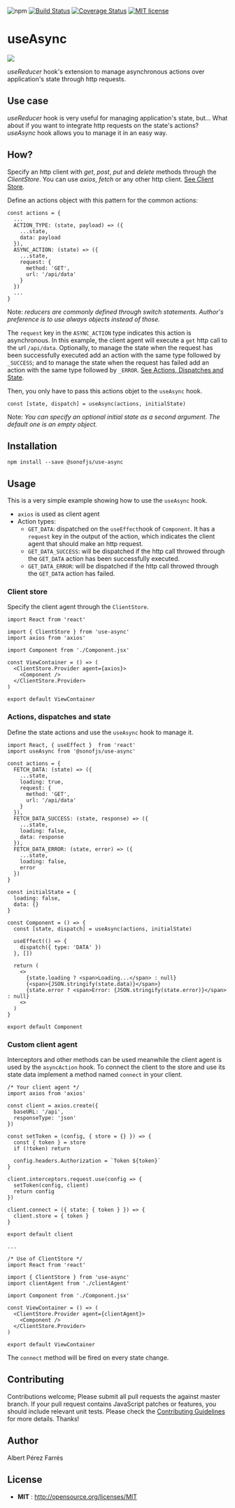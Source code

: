 ![npm](https://img.shields.io/npm/v/@sonofjs/use-async.svg) [![Build Status](https://travis-ci.org/sonofjavascript/use-async.svg?branch=master)](https://travis-ci.org/sonofjavascript/use-async) [![Coverage Status](https://coveralls.io/repos/github/sonofjavascript/use-async/badge.svg)](https://coveralls.io/github/sonofjavascript/use-async) [![MIT license](http://img.shields.io/badge/license-MIT-blue.svg)](http://opensource.org/licenses/MIT)

# useAsync
<img src='https://onix-systems.com/uploads/eYdjjAuPgNzIPbGGJtMORLRQ9kYyQeKo.jpg' />

*useReducer* hook's extension to manage asynchronous actions over application's state through http requests.

## Use case
*useReducer* hook is very useful for managing application's state, but... What about if you want to integrate http requests on the state's actions? *useAsync* hook allows you to manage it in an easy way.

## How?
Specify an http client with *get*, *post*, *put* and *delete* methods through the *ClientStore*. You can use *axios*, *fetch* or any other http client. [See Client Store](#client-store).

Define an actions object with this pattern for the common actions:
```
const actions = {
  ...
  ACTION_TYPE: (state, payload) => ({
    ...state,
    data: payload
  }),
  ASYNC_ACTION: (state) => ({
    ...state,
    request: {
      method: 'GET',
      url: '/api/data'
    }
  })
  ...
}
```
Note: *reducers are commonly defined through switch statements. Author's preference is to use always objects instead of those.*


The `request` key in the `ASYNC_ACTION` type indicates this action is asynchronous. In this example, the client agent will execute a `get` http call to the url `/api/data`. Optionally, to manage the state when the request has been successfully executed add an action with the same type followed by `_SUCCESS`; and to manage the state when the request has failed add an action with the same type followed by `_ERROR`. [See Actions, Dispatches and State](#actions-dispatches-and-state).

Then, you only have to pass this actions objet to the `useAsync` hook. 

```
const [state, dispatch] = useAsync(actions, initialState)
```

Note: *You can specify an optional initial state as a second argument. The default one is an empty object.*

## Installation
```
npm install --save @sonofjs/use-async
```

## Usage
This is a very simple example showing how to use the `useAsync` hook.
* `axios` is used as client agent
* Action types:
    *  `GET_DATA`: dispatched on the `useEffect`hook of `Component`. It has a `request` key in the output of the action, which indicates the client agent that should make an http request.
    *  `GET_DATA_SUCCESS`: will be dispatched if the http call throwed through the `GET_DATA` action has been successfully executed.
    *  `GET_DATA_ERROR`: will be dispatched if the http call throwed through the `GET_DATA` action has failed.

### Client store
Specify the client agent through the `ClientStore`.

```
import React from 'react'

import { ClientStore } from 'use-async'
import axios from 'axios'

import Component from './Component.jsx'

const ViewContainer = () => (
  <ClientStore.Provider agent={axios}>
    <Component />
  </ClientStore.Provider>
)

export default ViewContainer
```

### Actions, dispatches and state
Define the state actions and use the `useAsync` hook to manage it.

```
import React, { useEffect }  from 'react'
import useAsync from '@sonofjs/use-async'

const actions = {
  FETCH_DATA: (state) => ({
    ...state,
    loading: true,
    request: {
      method: 'GET',
      url: '/api/data'
    }
  }),
  FETCH_DATA_SUCCESS: (state, response) => ({
    ...state,
    loading: false,
    data: response
  }),
  FETCH_DATA_ERROR: (state, error) => ({
    ...state,
    loading: false,
    error
  })
}

const initialState = {
  loading: false,
  data: {}
}

const Component = () => {
  const [state, dispatch] = useAsync(actions, initialState)
    
  useEffect(() => {
    dispatch({ type: 'DATA' })
  }, [])
    
  return (
    <>
      {state.loading ? <span>Loading...</span> : null}
      {<span>{JSON.stringify(state.data)}</span>}
      {state.error ? <span>Error: {JSON.stringify(state.error)}</span> : null}
    <>
  )
}

export default Component
```

### Custom client agent
Interceptors and other methods can be used meanwhile the client agent is used by the `asyncAction` hook. To connect the client to the store and use its state data implement a method named `connect` in your client.

```
/* Your client agent */
import axios from 'axios'

const client = axios.create({
  baseURL: '/api',
  responseType: 'json'
})

const setToken = (config, { store = {} }) => {
  const { token } = store
  if (!token) return

  config.headers.Authorization = `Token ${token}`
}

client.interceptors.request.use(config => {
  setToken(config, client)
  return config
})

client.connect = ({ state: { token } }) => {
  client.store = { token }
}

export default client

...

/* Use of ClientStore */
import React from 'react'

import { ClientStore } from 'use-async'
import clientAgent from './clientAgent'

import Component from './Component.jsx'

const ViewContainer = () => (
  <ClientStore.Provider agent={clientAgent}>
    <Component />
  </ClientStore.Provider>
)

export default ViewContainer

```

The `connect` method will be fired on every state change.

## Contributing
Contributions welcome; Please submit all pull requests the against master branch. If your pull request contains JavaScript patches or features, you should include relevant unit tests. Please check the [Contributing Guidelines](contributng.md) for more details. Thanks!

## Author
Albert Pérez Farrés 

## License
 - **MIT** : http://opensource.org/licenses/MIT
 



